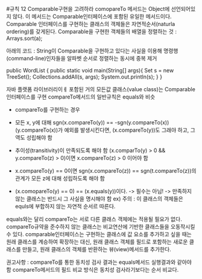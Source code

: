 #규칙 12 Comparable구현을 고려하라
comopareTo 메서드는 Object에 선언되어있지 않다.
이 메서드는 Comparable인터페이스에 포함된 유일한 메서드이다.
Comparable 인터페이스를 구현하는 클래스의 객체들은 자연적순서(naturla ordering)를 갖게된다.
Comparable을 구현한 객체들의 배열을 정렬하는 것 : Arrays.sort(a);

아래의 코드 : String이 Comparable을 구현하고 있다는 사실을 이용해 명령행(command-line)인자들을 알파벳 순서로 정렬하는 동시에 중복 제거

public WordList {
	public static void main(String[] args){
		Set<String> s = new TreeSet<String>();
		Collections.addAll(s, args);
		System.out.println(s);
	}
}

자바 플랫폼 라이브러리이ㅔ 포함된 거의 모든값 클래스(value class)는 Comparable인터페이스를 구현
compareTo메서드의 일반규칙은 equals와 비슷

+ compareTo를 구현하는 경우
- 모든 x, y에 대해 sgn(x.compareTo(y)) == -sgn(y.compareTo(x)) (y.compareTo(x))가 예외를 발생시킨다면, (x.compareTo(y))도 그래야 하고, 그 역도 성립해야 함
- 추이성(transitivity)이 만족되도록 해야 함
(x.comparTo(y) > 0 && y.compareTo(z) > 0)이면 x.compareTo(z) > 0 이어야 함
- x.compareTo(y) == 0이면 sgn(x.compareTo(z)) == sgn(t.compareTo(z))의 관계가 모든 z에 대해 성립하도록 해야 함

- (x.comopareTo(y) == 0) == (x.equals(y))이다. -> 필수는 아님!
											-> 만족하지 않는 클래스는 반드시 그 사실을 명시해야 함 ex) 주의 : 이 클래스의 객체들은 equls에 부합하지 않는 자연적 순서르 따른다.


equals와는 달리 compareTo는 서로 다른 클래스 객체에는 적용될 필요가 없다.
compareTo규약을 준수하지 않는 클래스는 비교연산에 기반한 클래스들을 오동작시킬 수 있다.
comparable인터페이스는 구현하는 클래스에 값 요소를 추가하고 싶을 때는 원래 클래스를 계승하여 확장하는 대신, 원래 클래스 객체를 필드로 포함하는 새로운 클래스를 만들고, 원래 클래스의 객체를 반환하는 뷰(view)메서드를 추가한다.


권고사항 : compareTo를 통한 동치성 검사 결과는 equals메서드 실행결과와 같아야 함
compareTo메서드의 필드 비교 방식은 동치성 검사라기보다는 순서 비교다.
